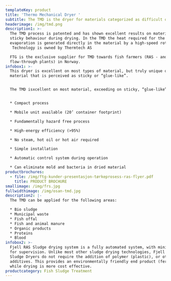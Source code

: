 ```yaml
---
templateKey: product
title: 'Thermo Mechanical Dryer '
subtitle: The TMD is the dryer for materials categorized as difficult or sticky to dry
headerimage: /img/tmd.png
description1: >-
  The TMD process is patented and has shown excellent results on materials with
  sticky behaviour during drying. In the TMD the heat required for the
  evaporation is generated directly in the material by a high-speed rotor.
   Technology is owned by Thermtech AS

  FTG is the exclusive supplier for TMD towards fish farmers (RAS - and
  flow-through plants) in Norway.
infobox1: >-
  This dryer is excellent on most types of material, but truly unique on
  material that is perceived as sticky or “glue-like”.


  The TMD isxcellent on most material, exceeding on sticky, “glue-like” material


  * Compact process

  * Mobile unit available (20’ container footprint)

  * Fundamentally hazard free process

  * High-energy efficiency (>95%)

  * No steam, hot oil or hot air required

  * Simple installation

  * Automatic control system during operation

  * Can eliminate mold and bacteria in dried material
productbrochures:
  - file: /img/ftg-kunder-presentasjon-tørkeprosess-ras-flyer.pdf
    title: PRODUCT BROCHURE
smallimage: /img/frs.jpg
fullwidthimage: /img/osan-tmd.jpg
description2: |-
  The TMD can be applied for the following areas:

  * Bio sludge
  * Municipal waste
  * Fish offal
  * Fish and animal manure
  * Organic products
  * Proteins
  * Blood
infobox2: >-
  Fjell RAS Sludge drying system is a fully automated system, with minimal need
  for supervision. Unlike most other sludge drying technologies, Fjell RAS
  Sludge Dryers do not require the addition of polymer (plastic), or other
  additives. This provides an environmentally friendly end product (fertilizer),
  while drying is more cost effective.
productcategory: Fish Sludge Treatment
---
```



